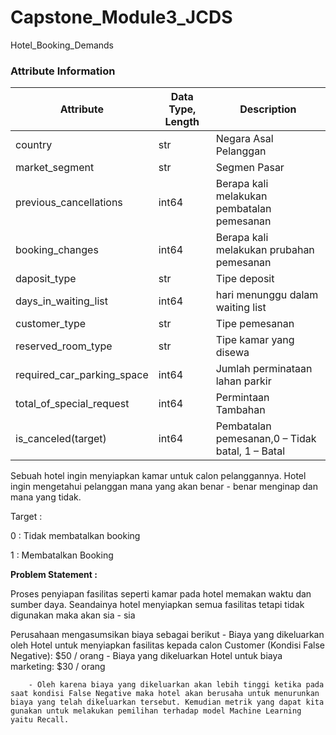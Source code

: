 # Capstone_Module3_JCDS
Hotel_Booking_Demands


### Attribute Information

| Attribute | Data Type, Length | Description |
| --- | --- | --- |
| country | str | Negara Asal Pelanggan |
| market_segment | str | Segmen Pasar |
| previous_cancellations | int64 | Berapa kali melakukan pembatalan pemesanan |
| booking_changes | int64 | Berapa kali melakukan prubahan pemesanan |
| daposit_type | str | Tipe deposit |
| days_in_waiting_list | int64 | hari menunggu dalam waiting list |
| customer_type | str | Tipe pemesanan |
| reserved_room_type | str | Tipe kamar yang disewa |
| required_car_parking_space | int64 | Jumlah perminataan lahan parkir |
| total_of_special_request | int64 | Permintaan Tambahan |
| is_canceled(target) | int64 | Pembatalan pemesanan,0 – Tidak batal, 1 – Batal |

Sebuah hotel ingin menyiapkan kamar untuk calon pelanggannya. Hotel ingin mengetahui pelanggan mana yang akan benar - benar menginap dan mana yang tidak.


Target :

0 : Tidak membatalkan booking

1 : Membatalkan Booking

**Problem Statement :**

Proses penyiapan fasilitas seperti kamar pada hotel memakan waktu dan sumber daya. Seandainya hotel menyiapkan semua fasilitas tetapi tidak digunakan maka akan sia - sia

Perusahaan mengasumsikan biaya sebagai berikut
        - Biaya yang dikeluarkan oleh Hotel untuk menyiapkan fasilitas kepada calon Customer (Kondisi False Negative): $50 / orang
        - Biaya yang dikeluarkan Hotel untuk biaya marketing: $30 / orang

        - Oleh karena biaya yang dikeluarkan akan lebih tinggi ketika pada saat kondisi False Negative maka hotel akan berusaha untuk menurunkan biaya yang telah dikeluarkan tersebut. Kemudian metrik yang dapat kita gunakan untuk melakukan pemilihan terhadap model Machine Learning yaitu Recall.
